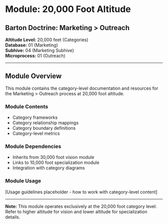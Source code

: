 # Module: 20,000 Foot Altitude

## Barton Doctrine: Marketing > Outreach

**Altitude Level:** 20,000 feet (Categories)  
**Database:** 01 (Marketing)  
**Subhive:** 04 (Marketing Subhive)  
**Microprocess:** 01 (Outreach)

---

## Module Overview

This module contains the category-level documentation and resources for the Marketing > Outreach process at 20,000 foot altitude.

### Module Contents

- Category frameworks
- Category relationship mappings
- Category boundary definitions
- Category-level metrics

### Module Dependencies

- Inherits from 30,000 foot vision module
- Links to 10,000 foot specialization module
- Integration with category diagrams

### Module Usage

[Usage guidelines placeholder - how to work with category-level content]

---

**Note:** This module operates exclusively at the 20,000 foot category level. Refer to higher altitude for vision and lower altitude for specialization details.